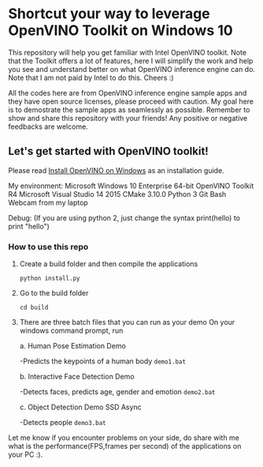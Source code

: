 # Shortcut your way to leverage OpenVINO Toolkit on Windows 10

This repository will help you get familiar with Intel OpenVINO toolkit. Note that the Toolkit offers a lot of features, here I will simplify the work and help you see and understand better on what OpenVINO inference engine can do. Note that I am not paid by Intel to do this. Cheers :) 

All the codes here are from OpenVINO inference engine sample apps and they have open source licenses, please proceed with caution. My goal here is to demostrate the sample apps as seamlessly as possible. Remember to show and share this repository with your friends! Any positive or negative feedbacks are welcome.

## Let's get started with OpenVINO toolkit!
Please read [Install OpenVINO on Windows](https://software.intel.com/en-us/articles/OpenVINO-Install-Windows) as an installation guide.

My environment:
Microsoft Windows 10 Enterprise 64-bit
OpenVINO Toolkit R4
Microsoft Visual Studio 14 2015
CMake 3.10.0
Python 3
Git Bash
Webcam from my laptop

Debug: 
(If you are using python 2, just change the syntax print(hello) to print "hello")

### How to use this repo
1. Create a build folder and then compile the applications

    `python install.py`

2. Go to the build folder
    
    `cd build`

3. There are three batch files that you can run as your demo
    On your windows command prompt, run

    a. Human Pose Estimation Demo
    
    -Predicts the keypoints of a human body
    `demo1.bat`

    b. Interactive Face Detection Demo
    
    -Detects faces, predicts age, gender and emotion
    `demo2.bat`

    c. Object Detection Demo SSD Async
    
    -Detects people
    `demo3.bat`


Let me know if you encounter problems on your side, do share with me what is the performance(FPS,frames per second) of the applications on your PC :). 
